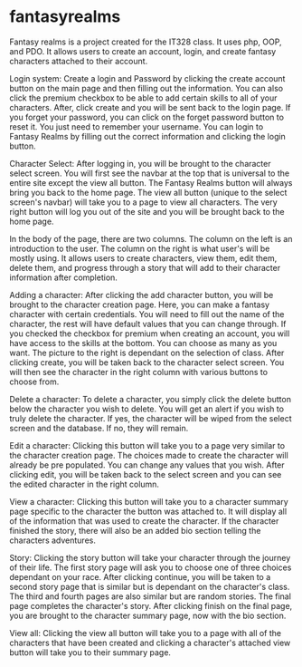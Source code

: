# fantasyrealms

Fantasy realms is a project created for the IT328 class. It uses php, OOP, and PDO. It allows users to create an account, login, and create fantasy characters attached to their account.

Login system:
Create a login and Password by clicking the create account button on the main page and then filling out the information. You can also click the premium checkbox to be able to add certain skills to all of your characters. After, click create and you will be sent back to the login page. If you forget your password, you can click on the forget password button to reset it. You just need to remember your username. You can login to Fantasy Realms by filling out the correct information and clicking the login button.

Character Select: After logging in, you will be brought to the character select screen. You will first see the navbar at the top that is universal to the entire site except the view all button. The Fantasy Realms button will always bring you back to the home page. The view all button (unique to the select screen's navbar) will take you to a page to view all characters. The very right button will log you out of the site and you will be brought back to the home page.

In the body of the page, there are two columns. The column on the left is an introduction to the user. The column on the right is what user's will be mostly using. It allows users to create characters, view them, edit them, delete them, and progress through a story that will add to their character information after completion.

Adding a character: After clicking the add character button, you will be brought to the character creation page. Here, you can make a fantasy character with certain credentials. You will need to fill out the name of the character, the rest will have default values that you can change through. If you checked the checkbox for premium when creating an account, you will have access to the skills at the bottom. You can choose as many as you want. The picture to the right is dependant on the selection of class. After clicking create, you will be taken back to the character select screen.
You will then see the character in the right column with various buttons to choose from.

Delete a character: To delete a character, you simply click the delete button below the character you wish to delete. You will get an alert if you wish to truly delete the character. If yes, the character will be wiped from the select screen and the database. If no, they will remain.

Edit a character: Clicking this button will take you to a page very similar to the character creation page. The choices made to create the character will already be pre populated. You can change any values that you wish. After clicking edit, you will be taken back to the select screen and you can see the edited character in the right column.

View a character: Clicking this button will take you to a character summary page specific to the character the button was attached to. It will display all of the information that was used to create the character. If the character finished the story, there will also be an added bio section telling the characters adventures.

Story: Clicking the story button will take your character through the journey of their life. The first story page will ask you to choose one of three choices dependant on your race. After clicking continue, you will be taken to a second story page that is similar but is dependant on the character's class. The third and fourth pages are also similar but are random stories. The final page completes the character's story. After clicking finish on the final page, you are brought to the character summary page, now with the bio section.

View all: Clicking the view all button will take you to a page with all of the characters that have been created and clicking a character's attached view button will take you to their summary page.

